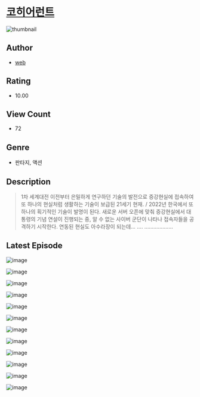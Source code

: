 # [코히어런트](https://comic.naver.com/challenge/list?titleId=810980)
![thumbnail](https://image-comic.pstatic.net/user_contents_data/challenge_comic/2023/05/25/367034/upload_4123105048042944357_480x623.jpeg)

## Author
- [web](https://comic.naver.com/artistTitle?id=367034)

## Rating
- 10.00

## View Count
- 72

## Genre
- 판타지, 액션

## Description
> 1차 세계대전 이전부터 은밀하게 연구하던 기술의 발전으로 증강현실에 접속하여 또 하나의 현실처럼 생활하는 기술이 보급된 21세기 현재. / 2022년 한국에서 또 하나의 획기적인 기술이 발명이 된다. 새로운 서버 오픈에 맞춰 증강현실에서 대통령의 기념 연설이 진행되는 중, 알 수 없는 사이버 군단이 나타나 접속자들을 공격하기 시작한다. 연동된 현실도 아수라장이 되는데... .... ...................


## Latest Episode
![image](https://image-comic.pstatic.net/user_contents_data/challenge_comic/2023/05/25/367034/upload_7364286137254361393.jpeg)

![image](https://image-comic.pstatic.net/user_contents_data/challenge_comic/2023/05/25/367034/upload_7365463704826504757.jpeg)

![image](https://image-comic.pstatic.net/user_contents_data/challenge_comic/2023/05/25/367034/upload_3630295136991785264.jpeg)

![image](https://image-comic.pstatic.net/user_contents_data/challenge_comic/2023/05/25/367034/upload_4062635413312136496.jpeg)

![image](https://image-comic.pstatic.net/user_contents_data/challenge_comic/2023/05/25/367034/upload_7017561934986884193.jpeg)

![image](https://image-comic.pstatic.net/user_contents_data/challenge_comic/2023/05/25/367034/upload_7090184471927207782.jpeg)

![image](https://image-comic.pstatic.net/user_contents_data/challenge_comic/2023/05/25/367034/upload_7220226100098576949.jpeg)

![image](https://image-comic.pstatic.net/user_contents_data/challenge_comic/2023/05/25/367034/upload_3702859635082475569.jpeg)

![image](https://image-comic.pstatic.net/user_contents_data/challenge_comic/2023/05/25/367034/upload_7076623079071441207.jpeg)

![image](https://image-comic.pstatic.net/user_contents_data/challenge_comic/2023/05/25/367034/upload_3761403325013308212.jpeg)

![image](https://image-comic.pstatic.net/user_contents_data/challenge_comic/2023/05/25/367034/upload_3990578739165868130.jpeg)

![image](https://image-comic.pstatic.net/user_contents_data/challenge_comic/2023/05/25/367034/upload_7148678684556288569.jpeg)
